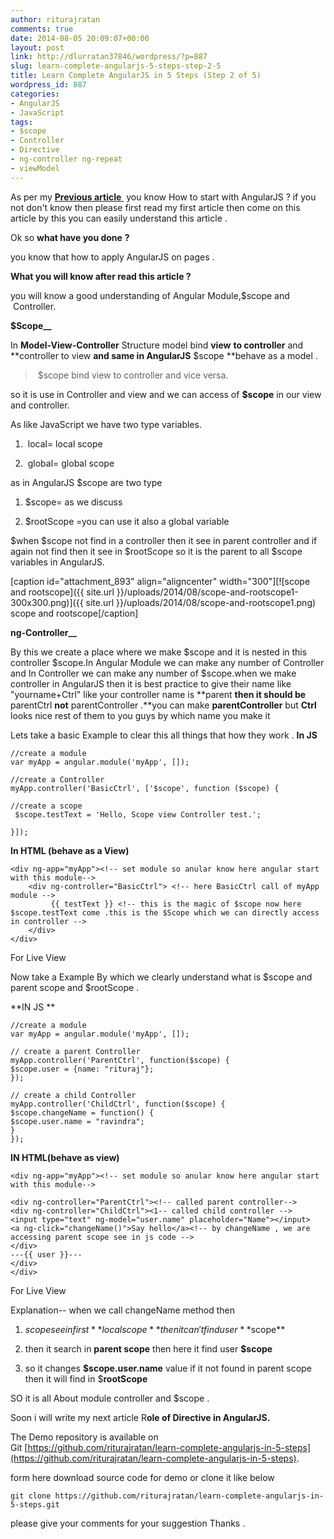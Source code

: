 ```yaml
---
author: riturajratan
comments: true
date: 2014-08-05 20:09:07+00:00
layout: post
link: http://dlurratan37846/wordpress/?p=887
slug: learn-complete-angularjs-5-steps-step-2-5
title: Learn Complete AngularJS in 5 Steps (Step 2 of 5)
wordpress_id: 887
categories:
- AngularJS
- JavaScript
tags:
- $scope
- Controller
- Directive
- ng-controller ng-repeat
- viewModel
---
```


As per my [**Previous article** ](http://maddyzone.com/javascript/learn-complete-angularjs-in-5-steps-part-1) you know How to start with AngularJS ? if you not don't know then please first read my first article then come on this article by this you can easily understand this article .

Ok so **what have you done** **?**

you know that how to apply AngularJS on pages .

**What you will know after read this article ?**

you will know a good understanding of Angular Module,$scope and  Controller.

**$Scope__**

In **Model-View-Controller** Structure model bind **view** **to controller** and **controller to view **and same in AngularJS** $scope **behave as a model .


<blockquote> $scope bind view to controller and vice versa.</blockquote>


so it is use in Controller and view and we can access of **$scope** in our view and controller.

As like JavaScript we have two type variables.



	
  1.  local= local scope

	
  2.  global= global scope


as in AngularJS $scope are two type

	
  1. $scope= as we discuss

	
  2. $rootScope =you can use it also a global variable


$when $scope not find in a controller then it see in parent controller and if again not find then it see in $rootScope so it is the parent to all $scope variables in AngularJS.

[caption id="attachment_893" align="aligncenter" width="300"][![scope and rootscope]({{ site.url }}/uploads/2014/08/scope-and-rootscope1-300x300.png)]({{ site.url }}/uploads/2014/08/scope-and-rootscope1.png) scope and rootscope[/caption]

**ng-Controller__**

By this we create a place where we make $scope and it is nested in this controller $scope.In Angular Module we can make any number of Controller and In Controller we can make any number of $scope.when we make controller in AngularJS then it is best practice to give their name like "yourname+Ctrl" like your controller name is **parent **then it should be** parentCtrl **not** parentController .**you can make **parentController** but **Ctrl** looks nice rest of them to you guys by which name you make it

Lets take a basic Example to clear this all things that how they work .
**In JS**

    
    //create a module
    var myApp = angular.module('myApp', []);
    
    //create a Controller 
    myApp.controller('BasicCtrl', ['$scope', function ($scope) {
    
    //create a scope
     $scope.testText = 'Hello, Scope view Controller test.';
    
    }]);


**In HTML (behave as a View)**

    
    <div ng-app="myApp"><!-- set module so anular know here angular start with this module-->
        <div ng-controller="BasicCtrl"> <!-- here BasicCtrl call of myApp module -->
             {{ testText }} <!-- this is the magic of $scope now here $scope.testText come .this is the $Scope which we can directly access in controller -->
        </div>
    </div>


For Live View

Now take a Example By which we clearly understand what is $scope and parent scope and $rootScope .

**IN JS **

    
    //create a module
    var myApp = angular.module('myApp', []);
    
    // create a parent Controller
    myApp.controller('ParentCtrl', function($scope) {
    $scope.user = {name: "rituraj"};
    });
    
    // create a child Controller
    myApp.controller('ChildCtrl', function($scope) {
    $scope.changeName = function() {
    $scope.user.name = "ravindra";
    }
    });


**IN HTML(behave as view)**

    
    <div ng-app="myApp"><!-- set module so anular know here angular start with this module-->
    
    <div ng-controller="ParentCtrl"><!-- called parent controller-->
    <div ng-controller="ChildCtrl"><1-- called child controller -->
    <input type="text" ng-model="user.name" placeholder="Name"></input>
    <a ng-click="changeName()">Say hello</a><!-- by changeName , we are accessing parent scope see in js code -->
    </div>
    ---{{ user }}---
    </div>
    </div>


For Live View

Explanation-- when we call changeName method then



	
  1. $scope see in first **local scope** then it can't find user **$scope**

	
  2. then it search in **parent scope** then here it find user **$scope**

	
  3. so it changes **$scope.user.name** value if it not found in parent scope then it will find in $**rootScope**


SO it is all About module controller and $scope .

Soon i will write my next article R**ole of Directive in AngularJS.**

The Demo repository is available on Git [https://github.com/riturajratan/learn-complete-angularjs-in-5-steps](https://github.com/riturajratan/learn-complete-angularjs-in-5-steps).

form here download source code for demo or clone it like below

    
    git clone https://github.com/riturajratan/learn-complete-angularjs-in-5-steps.git


please give your comments for your suggestion Thanks .
